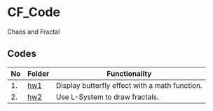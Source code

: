 # CF_Code

Chaos and Fractal

## Codes

| No  | Folder                                                               | Functionality                                  |
| --- | -------------------------------------------------------------------- | ---------------------------------------------- |
| 1.  | [hw1](https://github.com/belongtothenight/CF_Code/tree/main/src/hw1) | Display butterfly effect with a math function. |
| 2.  | [hw2](https://github.com/belongtothenight/CF_Code/tree/main/src/hw2) | Use L-System to draw fractals.                 |
